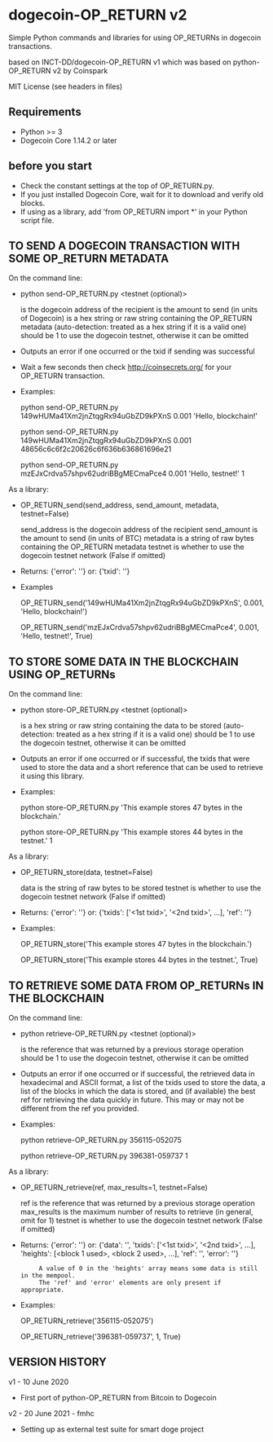 # dogecoin-OP_RETURN v2

Simple Python commands and libraries for using OP_RETURNs in dogecoin transactions.

based on INCT-DD/dogecoin-OP_RETURN v1 which was
based on python-OP_RETURN v2 by Coinspark


MIT License (see headers in files)


Requirements
------------
* Python >= 3
* Dogecoin Core 1.14.2 or later


before you start
----------------
* Check the constant settings at the top of OP_RETURN.py.
* If you just installed Dogecoin Core, wait for it to download and verify old blocks.
* If using as a library, add 'from OP_RETURN import *' in your Python script file.


TO SEND A DOGECOIN TRANSACTION WITH SOME OP_RETURN METADATA
----------------------------------------------------------

On the command line:

* python send-OP_RETURN.py <send-address> <send-amount> <metadata> <testnet (optional)>

  <send-address> is the dogecoin address of the recipient
  <send-amount> is the amount to send (in units of Dogecoin)
  <metadata> is a hex string or raw string containing the OP_RETURN metadata
             (auto-detection: treated as a hex string if it is a valid one)
  <testnet> should be 1 to use the dogecoin testnet, otherwise it can be omitted

* Outputs an error if one occurred or the txid if sending was successful

* Wait a few seconds then check http://coinsecrets.org/ for your OP_RETURN transaction.

* Examples:

  python send-OP_RETURN.py 149wHUMa41Xm2jnZtqgRx94uGbZD9kPXnS 0.001 'Hello, blockchain!'
  
  python send-OP_RETURN.py 149wHUMa41Xm2jnZtqgRx94uGbZD9kPXnS 0.001 48656c6c6f2c20626c6f636b636861696e21
  
  python send-OP_RETURN.py mzEJxCrdva57shpv62udriBBgMECmaPce4 0.001 'Hello, testnet!' 1


As a library:

* OP_RETURN_send(send_address, send_amount, metadata, testnet=False)

  send_address is the dogecoin address of the recipient
  send_amount is the amount to send (in units of BTC)
  metadata is a string of raw bytes containing the OP_RETURN metadata
  testnet is whether to use the dogecoin testnet network (False if omitted)

* Returns: {'error': '<some error string>'}
       or: {'txid': '<sent txid>'}

* Examples

  OP_RETURN_send('149wHUMa41Xm2jnZtqgRx94uGbZD9kPXnS', 0.001, 'Hello, blockchain!')
  
  OP_RETURN_send('mzEJxCrdva57shpv62udriBBgMECmaPce4', 0.001, 'Hello, testnet!', True)



TO STORE SOME DATA IN THE BLOCKCHAIN USING OP_RETURNs
-----------------------------------------------------

On the command line:

* python store-OP_RETURN.py <data> <testnet (optional)>

  <data> is a hex string or raw string containing the data to be stored
         (auto-detection: treated as a hex string if it is a valid one)
  <testnet> should be 1 to use the dogecoin testnet, otherwise it can be omitted

* Outputs an error if one occurred or if successful, the txids that were used to store
  the data and a short reference that can be used to retrieve it using this library.

* Examples:

  python store-OP_RETURN.py 'This example stores 47 bytes in the blockchain.'
  
  python store-OP_RETURN.py 'This example stores 44 bytes in the testnet.' 1
  
  
As a library:

* OP_RETURN_store(data, testnet=False)

  data is the string of raw bytes to be stored
  testnet is whether to use the dogecoin testnet network (False if omitted)
  
* Returns: {'error': '<some error string>'}
       or: {'txids': ['<1st txid>', '<2nd txid>', ...],
            'ref': '<ref for retrieving data>'}
           
* Examples:

  OP_RETURN_store('This example stores 47 bytes in the blockchain.')
  
  OP_RETURN_store('This example stores 44 bytes in the testnet.', True)



TO RETRIEVE SOME DATA FROM OP_RETURNs IN THE BLOCKCHAIN
-------------------------------------------------------

On the command line:

* python retrieve-OP_RETURN.py <ref> <testnet (optional)>

  <ref> is the reference that was returned by a previous storage operation
  <testnet> should be 1 to use the dogecoin testnet, otherwise it can be omitted
  
* Outputs an error if one occurred or if successful, the retrieved data in hexadecimal
  and ASCII format, a list of the txids used to store the data, a list of the blocks in
  which the data is stored, and (if available) the best ref for retrieving the data
  quickly in future. This may or may not be different from the ref you provided.
  
* Examples:

  python retrieve-OP_RETURN.py 356115-052075
  
  python retrieve-OP_RETURN.py 396381-059737 1
  
  
As a library:

* OP_RETURN_retrieve(ref, max_results=1, testnet=False)

  ref is the reference that was returned by a previous storage operation
  max_results is the maximum number of results to retrieve (in general, omit for 1)
  testnet is whether to use the dogecoin testnet network (False if omitted)

* Returns: {'error': '<some error string>'}
       or: {'data': '<raw binary data>',
            'txids': ['<1st txid>', '<2nd txid>', ...],
            'heights': [<block 1 used>, <block 2 used>, ...],
            'ref': '<best ref for retrieving data>',
            'error': '<error if data only partially retrieved>'}
           
           A value of 0 in the 'heights' array means some data is still in the mempool.      
           The 'ref' and 'error' elements are only present if appropriate.
                 
* Examples:

  OP_RETURN_retrieve('356115-052075')
  
  OP_RETURN_retrieve('396381-059737', 1, True)
  
  

VERSION HISTORY
---------------
v1 - 10 June 2020
* First port of python-OP_RETURN from Bitcoin to Dogecoin

v2 - 20 June 2021 - fmhc
* Setting up as external test suite for smart doge project
